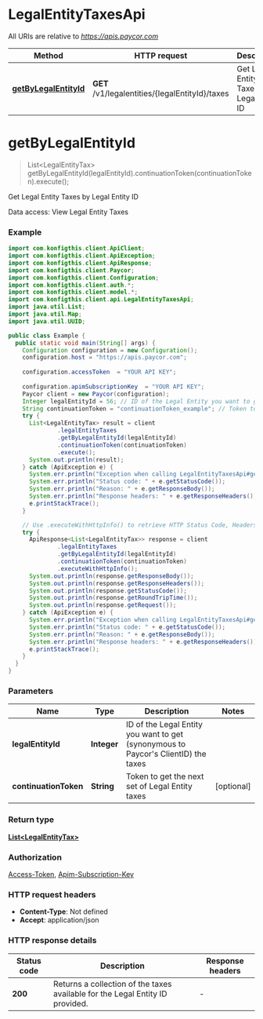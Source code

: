 # LegalEntityTaxesApi

All URIs are relative to *https://apis.paycor.com*

| Method | HTTP request | Description |
|------------- | ------------- | -------------|
| [**getByLegalEntityId**](LegalEntityTaxesApi.md#getByLegalEntityId) | **GET** /v1/legalentities/{legalEntityId}/taxes | Get Legal Entity Taxes by Legal Entity ID |


<a name="getByLegalEntityId"></a>
# **getByLegalEntityId**
> List&lt;LegalEntityTax&gt; getByLegalEntityId(legalEntityId).continuationToken(continuationToken).execute();

Get Legal Entity Taxes by Legal Entity ID

Data access: View Legal Entity Taxes

### Example
```java
import com.konfigthis.client.ApiClient;
import com.konfigthis.client.ApiException;
import com.konfigthis.client.ApiResponse;
import com.konfigthis.client.Paycor;
import com.konfigthis.client.Configuration;
import com.konfigthis.client.auth.*;
import com.konfigthis.client.model.*;
import com.konfigthis.client.api.LegalEntityTaxesApi;
import java.util.List;
import java.util.Map;
import java.util.UUID;

public class Example {
  public static void main(String[] args) {
    Configuration configuration = new Configuration();
    configuration.host = "https://apis.paycor.com";
    
    configuration.accessToken  = "YOUR API KEY";
    
    configuration.apimSubscriptionKey  = "YOUR API KEY";
    Paycor client = new Paycor(configuration);
    Integer legalEntityId = 56; // ID of the Legal Entity you want to get (synonymous to Paycor's ClientID) the taxes
    String continuationToken = "continuationToken_example"; // Token to get the next set of Legal Entity taxes
    try {
      List<LegalEntityTax> result = client
              .legalEntityTaxes
              .getByLegalEntityId(legalEntityId)
              .continuationToken(continuationToken)
              .execute();
      System.out.println(result);
    } catch (ApiException e) {
      System.err.println("Exception when calling LegalEntityTaxesApi#getByLegalEntityId");
      System.err.println("Status code: " + e.getStatusCode());
      System.err.println("Reason: " + e.getResponseBody());
      System.err.println("Response headers: " + e.getResponseHeaders());
      e.printStackTrace();
    }

    // Use .executeWithHttpInfo() to retrieve HTTP Status Code, Headers and Request
    try {
      ApiResponse<List<LegalEntityTax>> response = client
              .legalEntityTaxes
              .getByLegalEntityId(legalEntityId)
              .continuationToken(continuationToken)
              .executeWithHttpInfo();
      System.out.println(response.getResponseBody());
      System.out.println(response.getResponseHeaders());
      System.out.println(response.getStatusCode());
      System.out.println(response.getRoundTripTime());
      System.out.println(response.getRequest());
    } catch (ApiException e) {
      System.err.println("Exception when calling LegalEntityTaxesApi#getByLegalEntityId");
      System.err.println("Status code: " + e.getStatusCode());
      System.err.println("Reason: " + e.getResponseBody());
      System.err.println("Response headers: " + e.getResponseHeaders());
      e.printStackTrace();
    }
  }
}

```

### Parameters

| Name | Type | Description  | Notes |
|------------- | ------------- | ------------- | -------------|
| **legalEntityId** | **Integer**| ID of the Legal Entity you want to get (synonymous to Paycor&#39;s ClientID) the taxes | |
| **continuationToken** | **String**| Token to get the next set of Legal Entity taxes | [optional] |

### Return type

[**List&lt;LegalEntityTax&gt;**](LegalEntityTax.md)

### Authorization

[Access-Token](../README.md#Access-Token), [Apim-Subscription-Key](../README.md#Apim-Subscription-Key)

### HTTP request headers

 - **Content-Type**: Not defined
 - **Accept**: application/json

### HTTP response details
| Status code | Description | Response headers |
|-------------|-------------|------------------|
| **200** | Returns a collection of the taxes available for the Legal Entity ID provided. |  -  |


